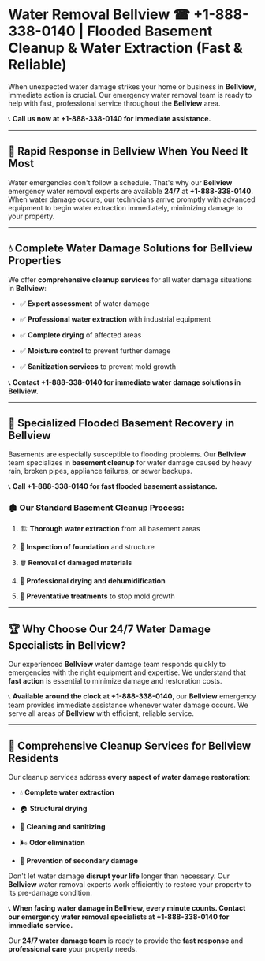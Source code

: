 # Water Removal Bellview ☎ +1-888-338-0140 | Flooded Basement Cleanup & Water Extraction (Fast & Reliable)

When unexpected water damage strikes your home or business in **Bellview**, immediate action is crucial. Our emergency water removal team is ready to help with fast, professional service throughout the **Bellview** area. 

📞 **Call us now at +1-888-338-0140 for immediate assistance.**
---
## 🚀 Rapid Response in Bellview When You Need It Most
Water emergencies don't follow a schedule. That's why our **Bellview** emergency water removal experts are available **24/7** at **+1-888-338-0140**. When water damage occurs, our technicians arrive promptly with advanced equipment to begin water extraction immediately, minimizing damage to your property.
---
## 💧 Complete Water Damage Solutions for Bellview Properties
We offer **comprehensive cleanup services** for all water damage situations in **Bellview**:
- ✅ **Expert assessment** of water damage  
- ✅ **Professional water extraction** with industrial equipment  
- ✅ **Complete drying** of affected areas  
- ✅ **Moisture control** to prevent further damage  
- ✅ **Sanitization services** to prevent mold growth  
📞 **Contact +1-888-338-0140 for immediate water damage solutions in Bellview.**
---
## 🌊 Specialized Flooded Basement Recovery in Bellview
Basements are especially susceptible to flooding problems. Our **Bellview** team specializes in **basement cleanup** for water damage caused by heavy rain, broken pipes, appliance failures, or sewer backups. 
📞 **Call +1-888-338-0140 for fast flooded basement assistance.**
### 🏚️ Our Standard Basement Cleanup Process:
1. 🏗️ **Thorough water extraction** from all basement areas  
2. 🔎 **Inspection of foundation** and structure  
3. 🗑️ **Removal of damaged materials**  
4. 💨 **Professional drying and dehumidification**  
5. 🚫 **Preventative treatments** to stop mold growth  
---
## 🏆 Why Choose Our 24/7 Water Damage Specialists in Bellview?
Our experienced **Bellview** water damage team responds quickly to emergencies with the right equipment and expertise. We understand that **fast action** is essential to minimize damage and restoration costs.
📞 **Available around the clock at +1-888-338-0140**, our **Bellview** emergency team provides immediate assistance whenever water damage occurs. We serve all areas of **Bellview** with efficient, reliable service.
---
## 🧹 Comprehensive Cleanup Services for Bellview Residents
Our cleanup services address **every aspect of water damage restoration**:
- 💧 **Complete water extraction**  
- 🏠 **Structural drying**  
- 🧼 **Cleaning and sanitizing**  
- 🌬️ **Odor elimination**  
- 🚫 **Prevention of secondary damage**  
Don't let water damage **disrupt your life** longer than necessary. Our **Bellview** water removal experts work efficiently to restore your property to its pre-damage condition.
📞 **When facing water damage in Bellview, every minute counts. Contact our emergency water removal specialists at +1-888-338-0140 for immediate service.**
Our **24/7 water damage team** is ready to provide the **fast response** and **professional care** your property needs.
